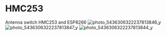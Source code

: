 # HMC253
Antenna switch HMC253 and ESP8266
![photo_5436306322237813846_y](https://github.com/user-attachments/assets/c0924e4d-7d35-4de0-b259-3f83bff1786d)
![photo_5436306322237813847_y](https://github.com/user-attachments/assets/66f4a2ea-b092-42a5-b9d3-813c68119c4e)
![photo_5436306322237813844_y](https://github.com/user-attachments/assets/fe8a308e-a9cc-45d2-8d19-c8ed4fe604c9)
